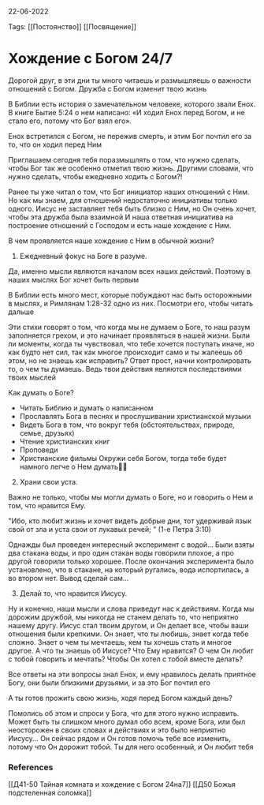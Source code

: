 22-06-2022

Tags: 
[[Постоянство]]
[[Посвящение]]
# Хождение с Богом 24/7

Дорогой друг, в эти дни ты много читаешь и размышляешь о важности отношений с Богом. Дружба с Богом изменит твою жизнь 

В Библии есть история о замечательном человеке, которого звали Енох. В книге Бытие 5:24 о нем написано:
«И ходил Енох перед Богом, и не стало его, потому что Бог взял его».

Енох встретился с Богом, не пережив смерть, и этим Бог почтил его за то, что он ходил перед Ним

Приглашаем сегодня тебя поразмышлять о том, что нужно сделать, чтобы Бог так же особенно отметил твою жизнь. Другими словами, что нужно сделать, чтобы ежедневно ходить с Богом?!
 
Ранее ты уже читал о том, что Бог инициатор наших отношений с Ним. Но как мы знаем, для отношений недостаточно инициативы только одного. Иисус не заставляет тебя быть близко с Ним, но Он очень хочет, чтобы эта дружба была взаимной 
И наша ответная инициатива на построение отношений с Господом и есть наше хождение с Ним. 

В чем проявляется наше хождение с Ним в обычной жизни?

1. Ежедневный фокус на Боге в разуме.

Да, именно мысли являются началом всех наших действий. Поэтому в наших мыслях Бог хочет быть первым

В Библии есть много мест, которые побуждают нас быть осторожными в мыслях, и Римлянам 1:28-32 одно из них. 
Посмотри его, чтобы читать дальше 

Эти стихи говорят о том, что когда мы не думаем о Боге, то наш разум заполняется грехом, и это начинает проявляться в нашей жизни. Были ли моменты, когда ты чувствовал, что тебе хочется поступать иначе, но как будто нет сил, так как многое происходит само и ты жалеешь об этом, но не знаешь как исправить? Ответ прост, начни контролировать то, о чем ты думаешь. Ведь твои действия являются последствиями твоих мыслей 

Как думать о Боге? 
- Читать Библию и думать о написанном
- Прославлять Бога в песнях и прослушивании христианской музыки 
- Видеть Бога в том, что вокруг тебя (обстоятельствах, природе, семье, друзьях)
- Чтение христианских книг
- Проповеди 
- Христианские фильмы 
Окружи себя Богом, тогда тебе будет намного легче о Нем думать🙌🏻

2. Храни свои уста. 

Важно не только, чтобы мы могли думать о Боге, но и говорить о Нем и том, что нравится Ему.

"Ибо, кто любит жизнь и хочет видеть добрые дни, тот удерживай язык свой от зла и уста свои от лукавых речей; " (1-е Петра 3:10)

Однажды был проведен интересный эксперимент с водой...
Были взяты два стакана воды, и про один стакан воды говорили плохое, а про другой говорили только хорошее. После окончания эксперимента было установлено, что в стакане, на который ругались, вода испортилась, а во втором нет. Вывод сделай сам...

3. Делай то, что нравится Иисусу. 

Ну и конечно, наши мысли и слова приведут нас к действиям. Когда мы дорожим дружбой, мы никогда не станем делать то, что неприятно нашему другу. Иисус стал твоим другом, и Он делает все, чтобы ваши отношения были крепкими. Он знает, что ты любишь, знает когда тебе сложно. Знает о чем ты мечтаешь, кем ты хочешь стать и многое другое. А что ты знаешь об Иисусе? Что Ему нравится? О чем Он любит с тобой говорить и мечтать? Чтобы Он хотел с тобой вместе делать?

Все ответы на эти вопросы знал Енох, и ему нравилось делать приятное Богу, они были близкими друзьями, и за это Бог почтил его

А ты готов прожить свою жизнь, ходя перед Богом каждый день?

Помолись об этом и спроси у Бога, что для этого нужно исправить. Может быть ты слишком много думал обо всем, кроме Бога, или был неосторожен в своих словах и действиях и это было неприятно Иисусу... Он сейчас рядом и Он готов помочь тебе все изменить, потому что Он дорожит тобой. Ты для него особенный, и Он любит тебя 
### References
[[Д41-50 Тайная комната и хождение с Богом 24на7]]
[[Д50 Божья подстеленная соломка]]